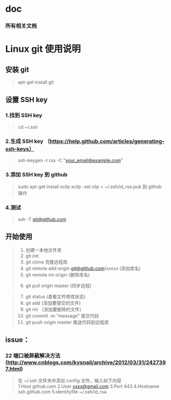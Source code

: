 doc
============

### 所有相关文档

Linux git 使用说明
====================

安装 git
----------
> apt-get install git

设置 SSH key
-------------

### 1.找到 SSH key
> cd ~/.ssh

### 2.生成 SSH key （https://help.github.com/articles/generating-ssh-keys）
> ssh-keygen -t rsa -C "your_email@example.com"

### 3.添加 SSH key 到 github
> sudo apt-get install xclip
> xclip -sel clip < ~/.ssh/id_rsa.pub
> 到 github 操作

### 4.测试
> ssh -T git@github.com

开始使用
----------
> 1. 创建一本地文件夹
> 2. git init
> 3. git clone 克隆远程库
> 4. git remote add origin git@github.com/xxxxx (添加库名)
> 5. git remote rm origin (删除库名)

> 6. git pull origin master (同步远程)
    
> 7. git status (查看文件修改状态)
> 8. git add <filename> (添加要提交的文件)
> 9. git rm <filename> （添加要删除的文件）
> 10. git commit -m "message" 提交代码
> 11. git push origin master 推送代码到远程库

issue：
------
### 22 端口被屏蔽解决方法 (http://www.cnblogs.com/kysnail/archive/2012/03/31/2427397.html)
> 在 ~/.ssh 文件夹中添加 config 文件，输入如下内容    
> 1.Host github.com
> 2.User xxxx@gmail.com
> 3.Port 443
> 4.Hostname ssh.github.com
> 5.identityfile ~/.ssh/id_rsa




